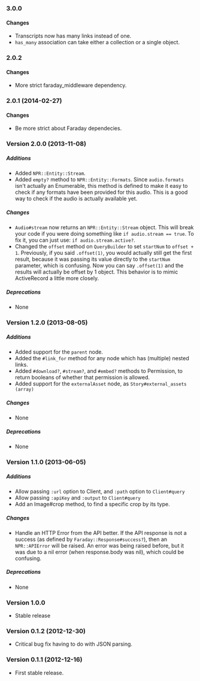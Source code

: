 ### 3.0.0
#### Changes
* Transcripts now has many links instead of one.
* `has_many` association can take either a collection or a single object.

### 2.0.2
#### Changes
* More strict faraday_middleware dependency.


### 2.0.1 (2014-02-27)
#### Changes
* Be more strict about Faraday dependecies.


### Version 2.0.0 (2013-11-08)
##### Additions
* Added `NPR::Entity::Stream`.
* Added `empty?` method to `NPR::Entity::Formats`. Since `audio.formats` isn't
  actually an Enumerable, this method is defined to make it easy to check if
  any formats have been provided for this audio. This is a good way to check
  if the audio is actually available yet.

##### Changes
* `Audio#stream` now returns an `NPR::Entity::Stream` object. This will break
  your code if you were doing something like `if audio.stream == true`.
  To fix it, you can just use: `if audio.stream.active?`.
* Changed the `offset` method on `QueryBuilder` to set `startNum` to
  `offset + 1`. Previously, if you said `.offset(1)`, you would actually still
  get the first result, because it was passing its value directly to the
  `startNum` parameter, which is confusing. Now you can say `.offset(1)` and
  the results will actually be offset by 1 object. This behavior is to mimic
  ActiveRecord a little more closely.

##### Deprecations
* None


### Version 1.2.0 (2013-08-05)
##### Additions
* Added support for the `parent` node.
* Added the `#link_for` method for any node which has (multiple) nested links.
* Added `#download?`, `#stream?`, and `#embed?` methods to Permission, to return
  booleans of whether that permission is allowed.
* Added support for the `externalAsset` node, as `Story#external_assets (array)`

##### Changes
* None

##### Deprecations
* None



### Version 1.1.0 (2013-06-05)

##### Additions
* Allow passing `:url` option to Client, and `:path` option to `Client#query`
* Allow passing `:apiKey` and `:output` to `Client#query`
* Add an Image#crop method, to find a specific crop by its type.

##### Changes
* Handle an HTTP Error from the API better. If the API response is not a
  success (as defined by `Faraday::Response#success?`), then an
  `NPR::APIError` will be raised. An error was being raised before, but
  it was due to a nil error (when response.body was nil), which could be confusing.

##### Deprecations
  * None



### Version 1.0.0
* Stable release



### Version 0.1.2 (2012-12-30)
* Critical bug fix having to do with JSON parsing.



### Version 0.1.1 (2012-12-16)
* First stable release.
